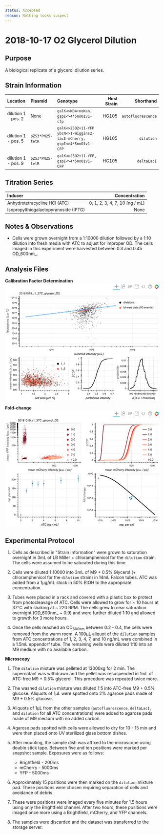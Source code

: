 ```yaml
---
status: Accepted
reason: Nothing looks suspect
---
```


# 2018-10-17 O2 Glycerol Dilution

## Purpose
A biological replicate of a glycerol dilution series.

## Strain Information

| Location | Plasmid | Genotype | Host Strain | Shorthand |
| :------- | :------ | :------- | ----------: | --------: |
| dilution 1 - pos. 2 | None | `galK<>KD4+noKan, gspI<>4*5noO1v1-cfp` | HG105 | `autofluorescence` |
| dilution 1 - pos. 5 | `pZS3*PN25-tetR` | `galK<>25O2+11-YFP ybcN<>1-Wiggins2-lacI-mCherry, gspI<>4*5noO1v1-CFP` | HG105 | `dilution`|
| dilution 1 - pos. 9 | `pZS3*PN25-tetR`| `galK<>25O2+11-YFP, gspI<>4*5noO1v1-CFP` |  HG105 |`deltaLacI` |

## Titration Series

| Inducer | Concentration |
| :------ | ------------: |
| Anhydrotetracycline HCl (ATC) | 0, 1, 2, 3, 4, 7, 10  [ng / mL] |
| Isopropylthiogalactopyranoside (IPTG) | None |

## Notes & Observations
* Cells were grown overnight from a 1:10000 dilution followed by a 1:10 dilution into fresh media with ATC to adjust for improper OD. The cells imaged in this experiment were harvested between 0.3 and 0.45 OD_600nm_.  

## Analysis Files

**Calibration Factor Determination**
[![dilution summary](output/dilution_summary.png)](output/dilution_summary.html)

**Fold-change**
[![fold-change summary](output/foldchange_summary.png)](output/foldchange_summary.html)

## Experimental Protocol

1. Cells as described in "Strain Information" were grown to saturation overnight in 3mL of LB Miller + chloramphenicol for the `dilution` strain. The cells were assumed to be saturated during this time.

2. Cells were diluted 1:10000 into 3mL of M9 + 0.5% Glycerol (+ chloramphenicol for the `dilution` strain) in 14mL Falcon tubes. ATC was added from a 1µg/mL stock in 50% EtOH to the appropriate concentration.

3. Tubes were placed in a rack and covered with a plastic box to protect from photocleavage of ATC. Cells were allowed to grow for ~ 10 hours at 37°C with shaking at ~ 220 RPM. The cells grew to near saturation overnight (OD_600nm_ ~ 0.9) and were further diluted 1:10 and allowed to growth for 3 more hours. 

4. Once the cells reached an OD<sub>600nm</sub> between 0.2 - 0.4, the cells
were removed from the warm room. A 100µL aliquot of the `dilution` samples
from ATC concentrations of 1, 2, 3, 4, 7, and 10 ng/mL were combined in a 1.5mL eppendorf tube. The remaining
wells were diluted 1:10 into an M9 medium with no available carbon.

**Microscopy**

1. The `dilution` mixture was pelleted at 13000xg for 2 min. The supernatant was withdrawn and the pellet was resuspended in 1mL of ATC-free M9 + 0.5% glycerol. This procedure was repeated twice more.

2. The washed `dilution` mixture was diluted 1:5 into ATC-free M9 + 0.5% glucose. Aliquots of 1µL were spotted onto 2% agarose pads made of M9 + 0.5% glucose.

3. Aliquots of 1µL from the other samples (`autofluorescence`, `deltaLacI`, and `dilution` for all ATC concentrations) were added to agarose pads
made of M9 medium with no added carbon.

4. Agarose pads spotted with cells were allowed to dry for 10 - 15 min and were then placed onto UV sterilized glass bottom dishes.

5. After mounting, the sample dish was affixed to the microscope using double stick tape. Between five and ten positions were marked per snapshot sample. Exposures were as follows:
    - Brightfield - 200ms
    - mCherry - 5000ms
    - YFP - 5000ms

6. Approximately 15 positions were then marked on the `dilution` mixture pad. These positions were chosen requiring separation of cells and avoidance of debris.

7. These were positions were imaged every five minutes for 1.5 hours using only the Brightfield channel. After two hours, these positions were imaged once more using a Brightfield, mCherry, and YFP channels.

10. The samples were discarded and the dataset was transferred to the storage server.